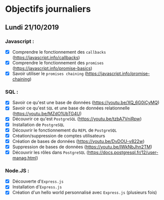 # Objectifs journaliers

## Lundi 21/10/2019

### Javascript :

- [x] Comprendre le fonctionnement des `callbacks` (https://javascript.info/callbacks)
- [x] Comprendre le fonctionnement des `promises` (https://javascript.info/promise-basics)
- [x] Savoir utiliser le `promises chaining` (https://javascript.info/promise-chaining)

### SQL :

- [x] Savoir ce qu'est une base de données (https://youtu.be/XQ_6G0iCyMQ)
- [x] Savoir ce qu'est `SQL` et une base de données relationnelle (https://youtu.be/MZdO1UbTG4U)
- [x] Découvrir ce qu'est `PostgreSQL` (https://youtu.be/tzbA7VniRpw)
- [x] Installation de `PostgreSQL`
- [x] Découvrir le fonctionnement du `REPL` de `PostgreSQL`
- [x] Création/suppression de comptes utilisateurs
- [x] Création de bases de données (https://youtu.be/DvDOU-v822w)
- [x] Suppression de bases de données (https://youtu.be/IWkNbJhn2TM)
- [x] Découvrir les rôles dans `PostgreSQL` (https://docs.postgresql.fr/12/user-manag.html)

### Node.JS :

- [x] Découverte d'`Express.js`
- [x] Installation d'`Express.js`
- [x] Création d'un hello world personnalisé avec `Express.js` (plusieurs fois)
